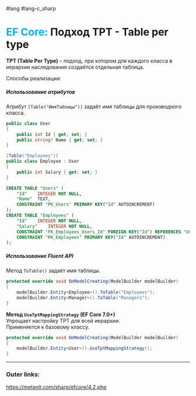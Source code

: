#lang #lang-c_sharp 
# <font color="#00b0f0">EF Core:</font> Подход TPT - Table per type

**TPT (Table Per Type)** – подход, при котором для каждого класса в иерархии наследования создаётся отдельная таблица.  

Способы реализации:  

##### **Использование атрибутов**  
Атрибут `[Table("ИмяТаблицы")]` задаёт имя таблицы для производного класса.  

```csharp  
public class User
{
    public int Id { get; set; }
    public string? Name { get; set; }
}

[Table("Employees")]  
public class Employee : User  
{  
    public int Salary { get; set; }  
}  
```  

```sql
CREATE TABLE "Users" (
    "Id"    INTEGER NOT NULL,
    "Name"  TEXT,
    CONSTRAINT "PK_Users" PRIMARY KEY("Id" AUTOINCREMENT)
);
CREATE TABLE "Employees" (
    "Id"    INTEGER NOT NULL,
    "Salary"    INTEGER NOT NULL,
    CONSTRAINT "FK_Employees_Users_Id" FOREIGN KEY("Id") REFERENCES "Users"("Id") ON DELETE CASCADE,
    CONSTRAINT "PK_Employees" PRIMARY KEY("Id" AUTOINCREMENT)
);
```

##### **Использование Fluent API**  
Метод `ToTable()` задаёт имя таблицы.  

```csharp  
protected override void OnModelCreating(ModelBuilder modelBuilder)  
{  
    modelBuilder.Entity<Employee>().ToTable("Employees");  
    modelBuilder.Entity<Manager>().ToTable("Managers");  
}  
```  

**Метод `UseTptMappingStrategy` (EF Core 7.0+)**  
Упрощает настройку TPT для всей иерархии.  
Применяется к базовому классу.  

```csharp  
protected override void OnModelCreating(ModelBuilder modelBuilder)  
{  
    modelBuilder.Entity<User>().UseTptMappingStrategy();  
}  
```  

---
### Outer links:
https://metanit.com/sharp/efcore/4.2.php